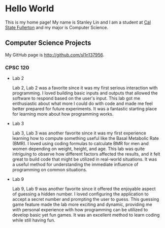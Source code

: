 # Hello World

This is my home page! My name is Stanley Lin and I am a student at [Cal State Fullerton](http://www.fullerton.edu/) and my major is Computer Science.

## Computer Science Projects

My GitHub page is http://github.com/sl1n137956.

### CPSC 120

* Lab 2

    Lab 2, Lab 2 was a favorite since it was my first serious interaction with programming. I loved building basic inputs and outputs that allowed the software to respond based on the user's input. This lab got me enthusiastic about what more I could do with code and made me feel better prepared for future experiments. It was a fantastic starting place for learning more about how programming works.

* Lab 3
    
    Lab 3, Lab 3 was another favorite since it was my first experience learning how to compute something useful like the Basal Metabolic Rate (BMR). I loved using coding formulas to calculate BMR for men and women depending on weight, height, and age. This lab was quite intriguing to observe how different factors affected the results, and it felt great to build code that might be utilized in real-world situations. It was a useful method for understanding the immediate influence of programming on common situations.

* Lab 9

    Lab 9, Lab 9 was another favorite since it offered the enjoyable aspect of guessing a hidden number. I loved configuring the application to accept a secret number and prompting the user to guess. This guessing game feature made the lab more exciting and dynamic, providing me with personal experience with how programming can be utilized to develop basic yet fun games. It was an excellent method to learn coding while still having fun.
